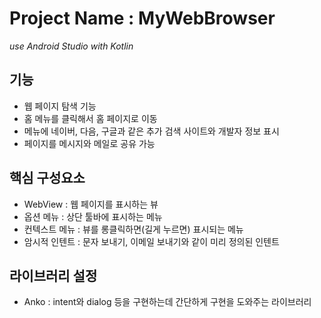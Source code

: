 # Project Name : MyWebBrowser
*use Android Studio with Kotlin*
## 기능
+ 웹 페이지 탐색 기능
+ 홈 메뉴를 클릭해서 홈 페이지로 이동
+ 메뉴에 네이버, 다음, 구글과 같은 추가 검색 사이트와 개발자 정보 표시
+ 페이지를 메시지와 메일로 공유 가능

## 핵심 구성요소
+ WebView : 웹 페이지를 표시하는 뷰
+ 옵션 메뉴 : 상단 툴바에 표시하는 메뉴
+ 컨텍스트 메뉴 : 뷰를 롱클릭하면(길게 누르면) 표시되는 메뉴
+ 암시적 인텐트 : 문자 보내기, 이메일 보내기와 같이 미리 정의된 인텐트

## 라이브러리 설정
+ Anko : intent와 dialog 등을 구현하는데 간단하게 구현을 도와주는 라이브러리
